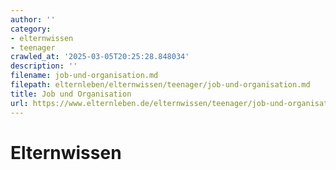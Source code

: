 ```yaml
---
author: ''
category:
- elternwissen
- teenager
crawled_at: '2025-03-05T20:25:28.848034'
description: ''
filename: job-und-organisation.md
filepath: elternleben/elternwissen/teenager/job-und-organisation.md
title: Job und Organisation
url: https://www.elternleben.de/elternwissen/teenager/job-und-organisation/
---
```


#  Elternwissen


